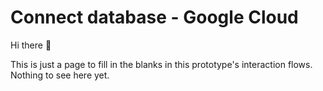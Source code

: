 # Connect database -  Google Cloud

Hi there 👋

This is just a page to fill in the blanks in this prototype's interaction flows. Nothing to see here yet.